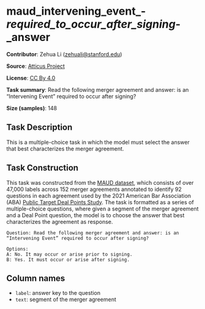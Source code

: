 # maud_intervening_event_-_required_to_occur_after_signing_-_answer 
 **Contributor**: Zehua Li (zehuali@stanford.edu)
 
 **Source**: [Atticus Project](https://www.atticusprojectai.org/maud)
 
 **License**: [CC By 4.0](https://creativecommons.org/licenses/by/4.0/)
 
 **Task summary**: Read the following merger agreement and answer: is an “Intervening Event” required to occur after signing?
 
 **Size (samples)**: 148
 
 ## Task Description
 
 This is a multiple-choice task in which the model must select the answer that best characterizes the merger agreement.
 
 ## Task Construction
 
 This task was constructed from the [MAUD dataset](https://www.atticusprojectai.org/maud), which consists of over 47,000 labels across 152 merger agreements annotated to identify 92 questions in each agreement used by the 2021 American Bar Association (ABA) [Public Target Deal Points Study](https://www.americanbar.org/groups/business_law/committees/ma/deal_points/). The task is formatted as a series of multiple-choice questions, where given a segment of the merger agreement and a Deal Point question, the model is to choose the answer that best characterizes the agreement as response.
 
 ```text
 Question: Read the following merger agreement and answer: is an “Intervening Event” required to occur after signing?
 ```
 
 ```text
 Options:
 A: No. It may occur or arise prior to signing.
 B: Yes. It must occur or arise after signing.
 ```
 
 ## Column names
 
 - `label`: answer key to the question
 - `text`: segment of the merger agreement
